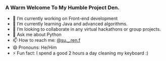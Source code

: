 ### A Warm Welcome To My Humble Project Den.

- 🔭 I’m currently working on Front-end development
- 🌱 I’m currently learning Java and advanced algorithms.
- 👯 I’m looking to collaborate in any virtual hackathons or group projects.
- 💬 Ask me about Python
- 📫 How to reach me: [@su._.ren.f](https://instagram.com/su._.ren.f)
- 😄 Pronouns: He/Him
- ⚡ Fun fact: I spend a good 2 hours a day cleaning my keyboard :)

